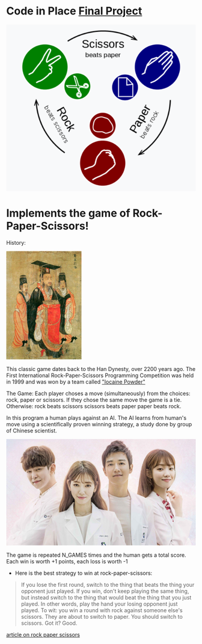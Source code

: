 # Code in Place [Final Project](https://compedu.stanford.edu/codeinplace/public/)

<img src="./rps-white.png">

# Implements the game of Rock-Paper-Scissors!

History:

<img src="./han.jpeg" width="200">

This classic game dates back to the Han Dynesty, over 2200 years ago.
The First International Rock-Paper-Scissors Programming Competition 
was held in 1999 and was won by a team called ["Iocaine Powder"](https://github.com/NavjotMinhas/RockPaperScissors_AI)

The Game:
Each player choses a move (simultaneously) from the choices:
rock, paper or scissors. 
If they chose the same move the game is a tie. Otherwise:
rock beats scissors
scissors beats paper
paper beats rock.

In this program a human plays against an AI. The AI learns from human's move using a scientifically proven winning strategy, a study done by group of Chinese scientist.

<img src="./scientist.jpeg">

The game is repeated N_GAMES times and the human gets
a total score. Each win is worth +1 points, each loss is worth -1

* Here is the best strategy to win at rock-paper-scissors: 

> If you lose the first round, switch to the thing that beats the thing your opponent just played. If you win, don't keep playing the same thing, but instead switch to the thing that would beat the thing that you just played. 
> In other words, play the hand your losing opponent just played. To wit: you win a round with rock against someone else's scissors. They are about to switch to paper. You should switch to scissors. Got it? Good.

[article on rock paper scissors](https://arstechnica.com/science/2014/05/win-at-rock-paper-scissors-by-knowing-thy-opponent/)
